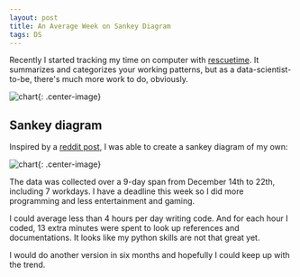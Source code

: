 ```yaml
---
layout: post
title: An Average Week on Sankey Diagram
tags: DS
---
```


Recently I started tracking my time on computer with [rescuetime](https://www.rescuetime.com/). It summarizes and categorizes your working patterns, but as a data-scientist-to-be, there's much more work to do, obviously.

![chart](https://jiaxi-github-pages-photohost.oss-cn-beijing.aliyuncs.com/pyreneesalpaca/images/2017-12-22-bar.png){: .center-image}


## Sankey diagram

Inspired by a [reddit post](https://www.reddit.com/r/dataisbeautiful/comments/7jaq1j/8356_hours_on_the_computer_over_the_last_4_years/?st=jbhpsbvx&sh=666d2aa8), I was able to create a sankey diagram of my own:

![chart](https://jiaxi-github-pages-photohost.oss-cn-beijing.aliyuncs.com/pyreneesalpaca/images/2017-12-22-sankey.png){: .center-image}

The data was collected over a 9-day span from December 14th to 22th, including 7 workdays. I have a deadline this week so I did more programming and less entertainment and gaming.

I could average less than 4 hours per day writing code. And for each hour I coded, 13 extra minutes were spent to look up references and documentations. It looks like my python skills are not that great yet.

I would do another version in six months and hopefully I could keep up with the trend.